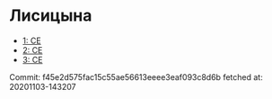 # Лисицына
- [1: CE](1.md)
- [2: CE](2.md)
- [3: CE](3.md)

Commit: f45e2d575fac15c55ae56613eeee3eaf093c8d6b
 fetched at: 20201103-143207
